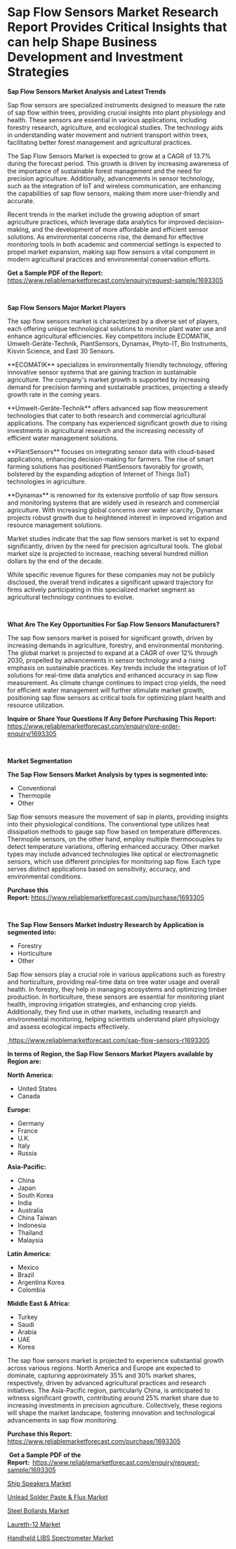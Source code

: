 <p><h1>Sap Flow Sensors Market Research Report Provides Critical Insights that can help Shape Business Development and Investment Strategies</h1></p><p><strong>Sap Flow Sensors Market Analysis and Latest Trends</strong></p>
<p><p>Sap flow sensors are specialized instruments designed to measure the rate of sap flow within trees, providing crucial insights into plant physiology and health. These sensors are essential in various applications, including forestry research, agriculture, and ecological studies. The technology aids in understanding water movement and nutrient transport within trees, facilitating better forest management and agricultural practices.</p><p>The Sap Flow Sensors Market is expected to grow at a CAGR of 13.7% during the forecast period. This growth is driven by increasing awareness of the importance of sustainable forest management and the need for precision agriculture. Additionally, advancements in sensor technology, such as the integration of IoT and wireless communication, are enhancing the capabilities of sap flow sensors, making them more user-friendly and accurate. </p><p>Recent trends in the market include the growing adoption of smart agriculture practices, which leverage data analytics for improved decision-making, and the development of more affordable and efficient sensor solutions. As environmental concerns rise, the demand for effective monitoring tools in both academic and commercial settings is expected to propel market expansion, making sap flow sensors a vital component in modern agricultural practices and environmental conservation efforts.</p></p>
<p><strong>Get a Sample PDF of the Report:&nbsp;</strong> <a href="https://www.reliablemarketforecast.com/enquiry/request-sample/1693305?utm_campaign=1082&utm_medium=2&utm_source=Github&utm_content=ia&utm_term=20102024&utm_id=sap-flow-sensors">https://www.reliablemarketforecast.com/enquiry/request-sample/1693305</a></p>
<p>&nbsp;</p>
<p><strong>Sap Flow Sensors Major Market Players</strong></p>
<p><p>The sap flow sensors market is characterized by a diverse set of players, each offering unique technological solutions to monitor plant water use and enhance agricultural efficiencies. Key competitors include ECOMATIK, Umwelt-Geräte-Technik, PlantSensors, Dynamax, Phyto-IT, Bio Instruments, Kisvin Science, and East 30 Sensors.</p><p>**ECOMATIK** specializes in environmentally friendly technology, offering innovative sensor systems that are gaining traction in sustainable agriculture. The company's market growth is supported by increasing demand for precision farming and sustainable practices, projecting a steady growth rate in the coming years.</p><p>**Umwelt-Geräte-Technik** offers advanced sap flow measurement technologies that cater to both research and commercial agricultural applications. The company has experienced significant growth due to rising investments in agricultural research and the increasing necessity of efficient water management solutions. </p><p>**PlantSensors** focuses on integrating sensor data with cloud-based applications, enhancing decision-making for farmers. The rise of smart farming solutions has positioned PlantSensors favorably for growth, bolstered by the expanding adoption of Internet of Things (IoT) technologies in agriculture.</p><p>**Dynamax** is renowned for its extensive portfolio of sap flow sensors and monitoring systems that are widely used in research and commercial agriculture. With increasing global concerns over water scarcity, Dynamax projects robust growth due to heightened interest in improved irrigation and resource management solutions.</p><p>Market studies indicate that the sap flow sensors market is set to expand significantly, driven by the need for precision agricultural tools. The global market size is projected to increase, reaching several hundred million dollars by the end of the decade.</p><p>While specific revenue figures for these companies may not be publicly disclosed, the overall trend indicates a significant upward trajectory for firms actively participating in this specialized market segment as agricultural technology continues to evolve.</p></p>
<p>&nbsp;</p>
<p><strong>What Are The Key Opportunities For Sap Flow Sensors Manufacturers?</strong></p>
<p><p>The sap flow sensors market is poised for significant growth, driven by increasing demands in agriculture, forestry, and environmental monitoring. The global market is projected to expand at a CAGR of over 12% through 2030, propelled by advancements in sensor technology and a rising emphasis on sustainable practices. Key trends include the integration of IoT solutions for real-time data analytics and enhanced accuracy in sap flow measurement. As climate change continues to impact crop yields, the need for efficient water management will further stimulate market growth, positioning sap flow sensors as critical tools for optimizing plant health and resource utilization.</p></p>
<p><strong>Inquire or Share Your Questions If Any Before Purchasing This Report:</strong> <a href="https://www.reliablemarketforecast.com/enquiry/pre-order-enquiry/1693305?utm_campaign=1082&utm_medium=2&utm_source=Github&utm_content=ia&utm_term=20102024&utm_id=sap-flow-sensors">https://www.reliablemarketforecast.com/enquiry/pre-order-enquiry/1693305</a></p>
<p>&nbsp;</p>
<p><strong>Market Segmentation</strong></p>
<p><strong>The Sap Flow Sensors Market Analysis by types is segmented into:</strong></p>
<p><ul><li>Conventional</li><li>Thermopile</li><li>Other</li></ul></p>
<p><p>Sap flow sensors measure the movement of sap in plants, providing insights into their physiological conditions. The conventional type utilizes heat dissipation methods to gauge sap flow based on temperature differences. Thermopile sensors, on the other hand, employ multiple thermocouples to detect temperature variations, offering enhanced accuracy. Other market types may include advanced technologies like optical or electromagnetic sensors, which use different principles for monitoring sap flow. Each type serves distinct applications based on sensitivity, accuracy, and environmental conditions.</p></p>
<p><strong>Purchase this Report:&nbsp;</strong><a href="https://www.reliablemarketforecast.com/purchase/1693305?utm_campaign=1082&utm_medium=2&utm_source=Github&utm_content=ia&utm_term=20102024&utm_id=sap-flow-sensors">https://www.reliablemarketforecast.com/purchase/1693305</a></p>
<p>&nbsp;</p>
<p><strong>The Sap Flow Sensors Market Industry Research by Application is segmented into:</strong></p>
<p><ul><li>Forestry</li><li>Horticulture</li><li>Other</li></ul></p>
<p><p>Sap flow sensors play a crucial role in various applications such as forestry and horticulture, providing real-time data on tree water usage and overall health. In forestry, they help in managing ecosystems and optimizing timber production. In horticulture, these sensors are essential for monitoring plant health, improving irrigation strategies, and enhancing crop yields. Additionally, they find use in other markets, including research and environmental monitoring, helping scientists understand plant physiology and assess ecological impacts effectively.</p></p>
<p><a href="https://www.reliablemarketforecast.com/sap-flow-sensors-r1693305?utm_campaign=1082&utm_medium=2&utm_source=Github&utm_content=ia&utm_term=20102024&utm_id=sap-flow-sensors">&nbsp;https://www.reliablemarketforecast.com/sap-flow-sensors-r1693305</a></p>
<p><strong>In terms of Region, the Sap Flow Sensors Market Players available by Region are:</strong></p>
<p>
    <p> <strong> North America: </strong>
        <ul>
            <li>United States</li>
            <li>Canada</li>
        </ul>
        </p> 
    <p> <strong> Europe: </strong>
        <ul>
            <li>Germany</li>
            <li>France</li>
            <li>U.K.</li>
            <li>Italy</li>
            <li>Russia</li>
        </ul>
        </p> 
    <p> <strong> Asia-Pacific: </strong>
        <ul>
            <li>China</li>
            <li>Japan</li>
            <li>South Korea</li>
            <li>India</li>
            <li>Australia</li>
            <li>China Taiwan</li>
            <li>Indonesia</li>
            <li>Thailand</li>
            <li>Malaysia</li>
        </ul>
        </p> 
    <p> <strong> Latin America: </strong>
        <ul>
            <li>Mexico</li>
            <li>Brazil</li>
            <li>Argentina Korea</li>
            <li>Colombia</li>
        </ul>
        </p> 
    <p> <strong> Middle East & Africa: </strong>
        <ul>
            <li>Turkey</li>
            <li>Saudi</li>
            <li>Arabia</li>
            <li>UAE</li>
            <li>Korea</li>
        </ul>
    </p>
    </p>
<p><p>The sap flow sensors market is projected to experience substantial growth across various regions. North America and Europe are expected to dominate, capturing approximately 35% and 30% market shares, respectively, driven by advanced agricultural practices and research initiatives. The Asia-Pacific region, particularly China, is anticipated to witness significant growth, contributing around 25% market share due to increasing investments in precision agriculture. Collectively, these regions will shape the market landscape, fostering innovation and technological advancements in sap flow monitoring.</p></p>
<p><strong>Purchase this Report: </strong><a href="https://www.reliablemarketforecast.com/purchase/1693305?utm_campaign=1082&utm_medium=2&utm_source=Github&utm_content=ia&utm_term=20102024&utm_id=sap-flow-sensors">https://www.reliablemarketforecast.com/purchase/1693305</a></p>
<p>&nbsp;<strong>Get a Sample PDF of the Report:&nbsp;&nbsp;</strong><a href="https://www.reliablemarketforecast.com/enquiry/request-sample/1693305?utm_campaign=1082&utm_medium=2&utm_source=Github&utm_content=ia&utm_term=20102024&utm_id=sap-flow-sensors">https://www.reliablemarketforecast.com/enquiry/request-sample/1693305</a></p>
<p><strong></strong></p>
<p><p><a href="https://www.linkedin.com/pulse/ship-speakers-market-segmentation-geographical-regions-forcast-xawie?utm_campaign=1082&utm_medium=2&utm_source=Github&utm_content=ia&utm_term=20102024&utm_id=sap-flow-sensors">Ship Speakers Market</a></p><p><a href="https://github.com/judesaxav/Market-Research-Report-List-1/blob/main/unlead-solder-paste-flux-market.md?utm_campaign=1082&utm_medium=2&utm_source=Github&utm_content=ia&utm_term=20102024&utm_id=sap-flow-sensors">Unlead Solder Paste & Flux Market</a></p><p><a href="https://www.linkedin.com/pulse/steel-bollards-market-overview-regional-outlook-competitive-fbv1e?utm_campaign=1082&utm_medium=2&utm_source=Github&utm_content=ia&utm_term=20102024&utm_id=sap-flow-sensors">Steel Bollards Market</a></p><p><a href="https://github.com/marcouhbmammoc/Market-Research-Report-List-1/blob/main/laureth-12-market.md?utm_campaign=1082&utm_medium=2&utm_source=Github&utm_content=ia&utm_term=20102024&utm_id=sap-flow-sensors">Laureth-12 Market</a></p><p><a href="https://issuu.com/reportprime-2/docs/handheld-libs-spectrometer-market-s_a2f4f6b5c3593b?utm_campaign=1082&utm_medium=2&utm_source=Github&utm_content=ia&utm_term=20102024&utm_id=sap-flow-sensors">Handheld LIBS Spectrometer Market</a></p></p>